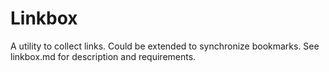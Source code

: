 # Linkbox

A utility to collect links.
Could be extended to synchronize bookmarks.
See linkbox.md for description and requirements.
